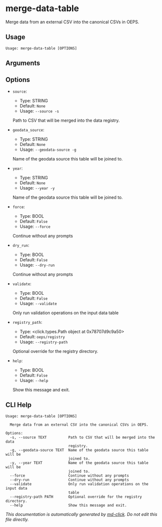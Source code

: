 
# merge-data-table

Merge data from an external CSV into the canonical CSVs in OEPS.

## Usage

```
Usage: merge-data-table [OPTIONS]
```

## Arguments


## Options

* `source`:
    * Type: STRING
    * Default: `None`
    * Usage: `--source
-s`

    Path to CSV that will be merged into the data registry.



* `geodata_source`:
    * Type: STRING
    * Default: `None`
    * Usage: `--geodata-source
-g`

    Name of the geodata source this table will be joined to.



* `year`:
    * Type: STRING
    * Default: `None`
    * Usage: `--year
-y`

    Name of the geodata source this table will be joined to.



* `force`:
    * Type: BOOL
    * Default: `False`
    * Usage: `--force`

    Continue without any prompts



* `dry_run`:
    * Type: BOOL
    * Default: `False`
    * Usage: `--dry-run`

    Continue without any prompts



* `validate`:
    * Type: BOOL
    * Default: `False`
    * Usage: `--validate`

    Only run validation operations on the input data table



* `registry_path`:
    * Type: <click.types.Path object at 0x78707d9c9a50>
    * Default: `oeps/registry`
    * Usage: `--registry-path`

    Optional override for the registry directory.



* `help`:
    * Type: BOOL
    * Default: `False`
    * Usage: `--help`

    Show this message and exit.



## CLI Help

```
Usage: merge-data-table [OPTIONS]

  Merge data from an external CSV into the canonical CSVs in OEPS.

Options:
  -s, --source TEXT          Path to CSV that will be merged into the data
                             registry.
  -g, --geodata-source TEXT  Name of the geodata source this table will be
                             joined to.
  -y, --year TEXT            Name of the geodata source this table will be
                             joined to.
  --force                    Continue without any prompts
  --dry-run                  Continue without any prompts
  --validate                 Only run validation operations on the input data
                             table
  --registry-path PATH       Optional override for the registry directory.
  --help                     Show this message and exit.
```


_This documentation is automatically generated by [md-click](https://github.com/RiveryIo/md-click). Do not edit this file directly._
